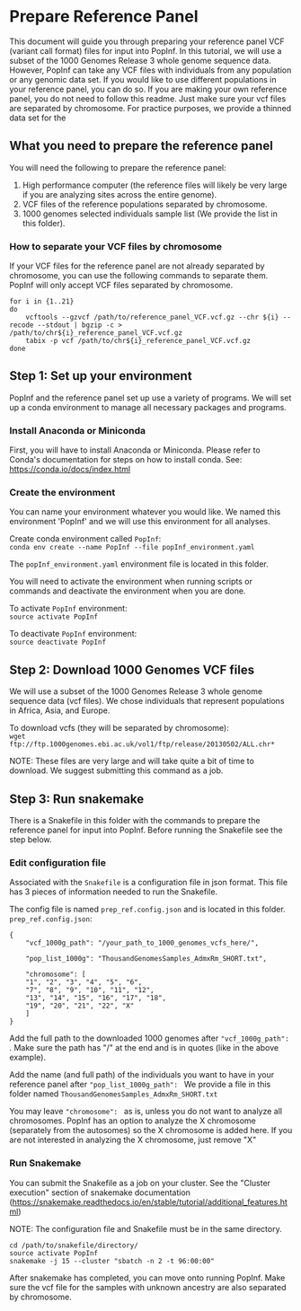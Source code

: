 # Prepare Reference Panel
This document will guide you through preparing your reference panel VCF (variant call format) files for input into PopInf. In this tutorial, we will use a subset of the 1000 Genomes Release 3 whole genome sequence data. However, PopInf can take any VCF files with individuals from any population or any genomic data set. If you would like to use different populations in your reference panel, you can do so. If you are making your own reference panel, you do not need to follow this readme. Just make sure your vcf files are separated by chromosome. For practice purposes, we provide a thinned data set for the

## What you need to prepare the reference panel
You will need the following to prepare the reference panel:
1. High performance computer (the reference files will likely be very large if you are analyzing sites across the entire genome).
2. VCF files of the reference populations separated by chromosome.
3. 1000 genomes selected individuals sample list (We provide the list in this folder).


### How to separate your VCF files by chromosome
If your VCF files for the reference panel are not already separated by chromosome, you can use the following commands to separate them. PopInf will only accept VCF files separated by chromosome.

```
for i in {1..21}
do
	vcftools --gzvcf /path/to/reference_panel_VCF.vcf.gz --chr ${i} --recode --stdout | bgzip -c > /path/to/chr${i}_reference_panel_VCF.vcf.gz
	tabix -p vcf /path/to/chr${i}_reference_panel_VCF.vcf.gz
done
```


## Step 1: Set up your environment
PopInf and the reference panel set up use a variety of programs. We will set up a conda environment to manage all necessary packages and programs.


### Install Anaconda or Miniconda
First, you will have to install Anaconda or Miniconda. Please refer to Conda's documentation for steps on how to install conda. See: https://conda.io/docs/index.html

### Create the environment
You can name your environment whatever you would like. We named this environment 'PopInf' and we will use this environment for all analyses.


Create conda environment called `PopInf`: \
`conda env create --name PopInf --file popInf_environment.yaml`

The `popInf_environment.yaml` environment file is located in this folder.

You will need to activate the environment when running scripts or commands and deactivate the environment when you are done.

To activate `PopInf` environment: \
`source activate PopInf`

To deactivate `PopInf` environment: \
`source deactivate PopInf`

## Step 2: Download 1000 Genomes VCF files
We will use a subset of the 1000 Genomes Release 3 whole genome sequence data (vcf files). We chose individuals that represent populations in Africa, Asia, and Europe.

To download vcfs (they will be separated by chromosome): \
`wget ftp://ftp.1000genomes.ebi.ac.uk/vol1/ftp/release/20130502/ALL.chr* `

NOTE: These files are very large and will take quite a bit of time to download. We suggest submitting this command as a job.

## Step 3: Run snakemake
There is a Snakefile in this folder with the commands to prepare the reference panel for input into PopInf. Before running the Snakefile see the step below.

### Edit configuration file
Associated with the `Snakefile` is a configuration file in json format. This file has 3 pieces of information needed to run the Snakefile.

The config file is named `prep_ref.config.json` and is located in this folder. \
`prep_ref.config.json`:

```
{
	"vcf_1000g_path": "/your_path_to_1000_genomes_vcfs_here/",

	"pop_list_1000g": "ThousandGenomesSamples_AdmxRm_SHORT.txt",

	"chromosome": [
	"1", "2", "3", "4", "5", "6",
	"7", "8", "9", "10", "11", "12",
	"13", "14", "15", "16", "17", "18",
	"19", "20", "21", "22", "X"
	]
}

```
Add the full path to the downloaded 1000 genomes after `"vcf_1000g_path": `. Make sure the path has "/" at the end and is in quotes (like in the above example).

Add the name (and full path) of the individuals you want to have in your reference panel after `"pop_list_1000g_path": ` We provide a file in this folder named `ThousandGenomesSamples_AdmxRm_SHORT.txt`

You may leave `"chromosome": ` as is, unless you do not want to analyze all chromosomes. PopInf has an option to analyze the X chromosome (separately from the autosomes) so the X chromosome is added here. If you are not interested in analyzing the X chromosome, just remove "X"

### Run Snakemake
You can submit the Snakefile as a job on your cluster. See the "Cluster execution" section of snakemake documentation (https://snakemake.readthedocs.io/en/stable/tutorial/additional_features.html)

NOTE: The configuration file and Snakefile must be in the same directory.

```
cd /path/to/snakefile/directory/
source activate PopInf
snakemake -j 15 --cluster "sbatch -n 2 -t 96:00:00"
```

After snakemake has completed, you can move onto running PopInf. Make sure the vcf file for the samples with unknown ancestry are also separated by chromosome.
